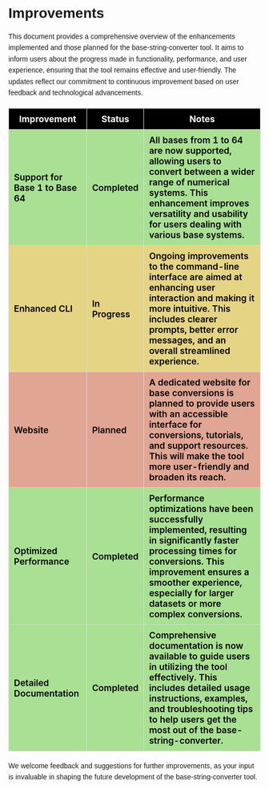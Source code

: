 <h1 style="font-family: Arial, sans-serif;">Improvements</h1>

<p style="font-family: Arial, sans-serif; line-height: 1.6;">This document provides a comprehensive overview of the enhancements implemented and those planned for the base-string-converter tool. It aims to inform users about the progress made in functionality, performance, and user experience, ensuring that the tool remains effective and user-friendly. The updates reflect our commitment to continuous improvement based on user feedback and technological advancements.</p>

<table style="width: 100%; border-collapse: collapse; margin-top: 20px; color: #000; font-size: 1.1rem; font-weight: 600;">
  <thead>
    <tr style="background-color: rgb(0, 0, 0); color: white;">
      <th style="padding: 10px; border: 1px solid #ddd;">Improvement</th>
      <th style="padding: 10px; border: 1px solid #ddd;">Status</th>
      <th style="padding: 10px; border: 1px solid #ddd;">Notes</th>
    </tr>
  </thead>
  <tbody>
    <tr style="background-color: #a9e093;">
      <td style="padding: 10px; border: 1px solid #ddd;">Support for Base 1 to Base 64</td>
      <td style="padding: 10px; border: 1px solid #ddd;">Completed</td>
      <td style="padding: 10px; border: 1px solid #ddd;">All bases from 1 to 64 are now supported, allowing users to convert between a wider range of numerical systems. This enhancement improves versatility and usability for users dealing with various base systems.</td>
    </tr>
    <tr style="background-color: #e4d484;">
      <td style="padding: 10px; border: 1px solid #ddd;">Enhanced CLI</td>
      <td style="padding: 10px; border: 1px solid #ddd;">In Progress</td>
      <td style="padding: 10px; border: 1px solid #ddd;">Ongoing improvements to the command-line interface are aimed at enhancing user interaction and making it more intuitive. This includes clearer prompts, better error messages, and an overall streamlined experience.</td>
    </tr>
    <tr style="background-color: rgb(224, 165, 147);">
      <td style="padding: 10px; border: 1px solid #ddd;">Website</td>
      <td style="padding: 10px; border: 1px solid #ddd;">Planned</td>
      <td style="padding: 10px; border: 1px solid #ddd;">A dedicated website for base conversions is planned to provide users with an accessible interface for conversions, tutorials, and support resources. This will make the tool more user-friendly and broaden its reach.</td>
    </tr>
    <tr style="background-color: #a9e093;">
      <td style="padding: 10px; border: 1px solid #ddd;">Optimized Performance</td>
      <td style="padding: 10px; border: 1px solid #ddd;">Completed</td>
      <td style="padding: 10px; border: 1px solid #ddd;">Performance optimizations have been successfully implemented, resulting in significantly faster processing times for conversions. This improvement ensures a smoother experience, especially for larger datasets or more complex conversions.</td>
    </tr>
    <tr style="background-color: #a9e093;">
      <td style="padding: 10px; border: 1px solid #ddd;">Detailed Documentation</td>
      <td style="padding: 10px; border: 1px solid #ddd;">Completed</td>
      <td style="padding: 10px; border: 1px solid #ddd;">Comprehensive documentation is now available to guide users in utilizing the tool effectively. This includes detailed usage instructions, examples, and troubleshooting tips to help users get the most out of the base-string-converter.</td>
    </tr>
  </tbody>
</table>

<p style="font-family: Arial, sans-serif; line-height: 1.6;">We welcome feedback and suggestions for further improvements, as your input is invaluable in shaping the future development of the base-string-converter tool.</p>
